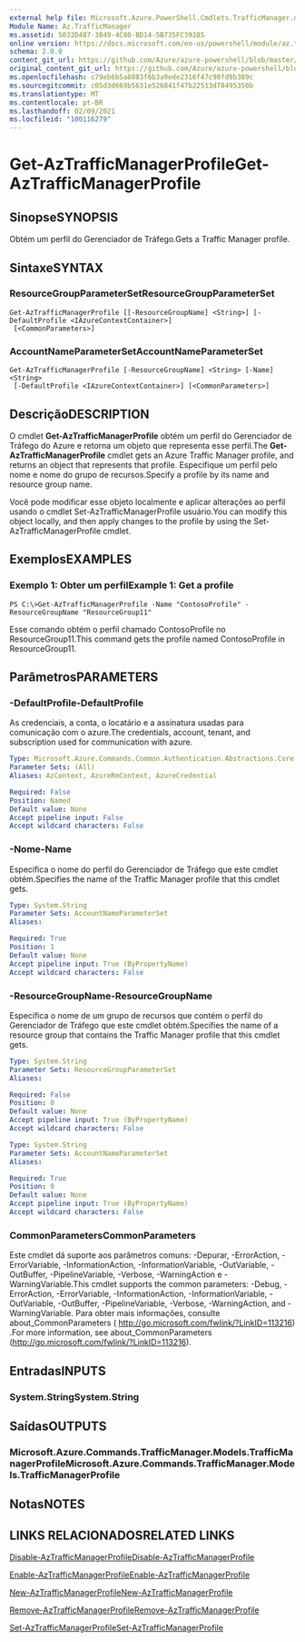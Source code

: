 ```yaml
---
external help file: Microsoft.Azure.PowerShell.Cmdlets.TrafficManager.dll-Help.xml
Module Name: Az.TrafficManager
ms.assetid: 5032D487-3849-4C80-BD14-5B735FC39285
online version: https://docs.microsoft.com/en-us/powershell/module/az.trafficmanager/get-aztrafficmanagerprofile
schema: 2.0.0
content_git_url: https://github.com/Azure/azure-powershell/blob/master/src/TrafficManager/TrafficManager/help/Get-AzTrafficManagerProfile.md
original_content_git_url: https://github.com/Azure/azure-powershell/blob/master/src/TrafficManager/TrafficManager/help/Get-AzTrafficManagerProfile.md
ms.openlocfilehash: c79eb6b5a8883f6b3a9ede2316f47c98fd9b389c
ms.sourcegitcommit: c05d3d669b5631e526841f47b22513d78495350b
ms.translationtype: MT
ms.contentlocale: pt-BR
ms.lasthandoff: 02/09/2021
ms.locfileid: "100116279"
---
```

# <span data-ttu-id="7a0eb-101">Get-AzTrafficManagerProfile</span><span class="sxs-lookup"><span data-stu-id="7a0eb-101">Get-AzTrafficManagerProfile</span></span>

## <span data-ttu-id="7a0eb-102">Sinopse</span><span class="sxs-lookup"><span data-stu-id="7a0eb-102">SYNOPSIS</span></span>
<span data-ttu-id="7a0eb-103">Obtém um perfil do Gerenciador de Tráfego.</span><span class="sxs-lookup"><span data-stu-id="7a0eb-103">Gets a Traffic Manager profile.</span></span>

## <span data-ttu-id="7a0eb-104">Sintaxe</span><span class="sxs-lookup"><span data-stu-id="7a0eb-104">SYNTAX</span></span>

### <span data-ttu-id="7a0eb-105">ResourceGroupParameterSet</span><span class="sxs-lookup"><span data-stu-id="7a0eb-105">ResourceGroupParameterSet</span></span>
```
Get-AzTrafficManagerProfile [[-ResourceGroupName] <String>] [-DefaultProfile <IAzureContextContainer>]
 [<CommonParameters>]
```

### <span data-ttu-id="7a0eb-106">AccountNameParameterSet</span><span class="sxs-lookup"><span data-stu-id="7a0eb-106">AccountNameParameterSet</span></span>
```
Get-AzTrafficManagerProfile [-ResourceGroupName] <String> [-Name] <String>
 [-DefaultProfile <IAzureContextContainer>] [<CommonParameters>]
```

## <span data-ttu-id="7a0eb-107">Descrição</span><span class="sxs-lookup"><span data-stu-id="7a0eb-107">DESCRIPTION</span></span>
<span data-ttu-id="7a0eb-108">O cmdlet **Get-AzTrafficManagerProfile** obtém um perfil do Gerenciador de Tráfego do Azure e retorna um objeto que representa esse perfil.</span><span class="sxs-lookup"><span data-stu-id="7a0eb-108">The **Get-AzTrafficManagerProfile** cmdlet gets an Azure Traffic Manager profile, and returns an object that represents that profile.</span></span>
<span data-ttu-id="7a0eb-109">Especifique um perfil pelo nome e nome do grupo de recursos.</span><span class="sxs-lookup"><span data-stu-id="7a0eb-109">Specify a profile by its name and resource group name.</span></span>

<span data-ttu-id="7a0eb-110">Você pode modificar esse objeto localmente e aplicar alterações ao perfil usando o cmdlet Set-AzTrafficManagerProfile usuário.</span><span class="sxs-lookup"><span data-stu-id="7a0eb-110">You can modify this object locally, and then apply changes to the profile by using the Set-AzTrafficManagerProfile cmdlet.</span></span>

## <span data-ttu-id="7a0eb-111">Exemplos</span><span class="sxs-lookup"><span data-stu-id="7a0eb-111">EXAMPLES</span></span>

### <span data-ttu-id="7a0eb-112">Exemplo 1: Obter um perfil</span><span class="sxs-lookup"><span data-stu-id="7a0eb-112">Example 1: Get a profile</span></span>
```
PS C:\>Get-AzTrafficManagerProfile -Name "ContosoProfile" -ResourceGroupName "ResourceGroup11"
```

<span data-ttu-id="7a0eb-113">Esse comando obtém o perfil chamado ContosoProfile no ResourceGroup11.</span><span class="sxs-lookup"><span data-stu-id="7a0eb-113">This command gets the profile named ContosoProfile in ResourceGroup11.</span></span>

## <span data-ttu-id="7a0eb-114">Parâmetros</span><span class="sxs-lookup"><span data-stu-id="7a0eb-114">PARAMETERS</span></span>

### <span data-ttu-id="7a0eb-115">-DefaultProfile</span><span class="sxs-lookup"><span data-stu-id="7a0eb-115">-DefaultProfile</span></span>
<span data-ttu-id="7a0eb-116">As credenciais, a conta, o locatário e a assinatura usadas para comunicação com o azure.</span><span class="sxs-lookup"><span data-stu-id="7a0eb-116">The credentials, account, tenant, and subscription used for communication with azure.</span></span>

```yaml
Type: Microsoft.Azure.Commands.Common.Authentication.Abstractions.Core.IAzureContextContainer
Parameter Sets: (All)
Aliases: AzContext, AzureRmContext, AzureCredential

Required: False
Position: Named
Default value: None
Accept pipeline input: False
Accept wildcard characters: False
```

### <span data-ttu-id="7a0eb-117">-Nome</span><span class="sxs-lookup"><span data-stu-id="7a0eb-117">-Name</span></span>
<span data-ttu-id="7a0eb-118">Especifica o nome do perfil do Gerenciador de Tráfego que este cmdlet obtém.</span><span class="sxs-lookup"><span data-stu-id="7a0eb-118">Specifies the name of the Traffic Manager profile that this cmdlet gets.</span></span>

```yaml
Type: System.String
Parameter Sets: AccountNameParameterSet
Aliases:

Required: True
Position: 1
Default value: None
Accept pipeline input: True (ByPropertyName)
Accept wildcard characters: False
```

### <span data-ttu-id="7a0eb-119">-ResourceGroupName</span><span class="sxs-lookup"><span data-stu-id="7a0eb-119">-ResourceGroupName</span></span>
<span data-ttu-id="7a0eb-120">Especifica o nome de um grupo de recursos que contém o perfil do Gerenciador de Tráfego que este cmdlet obtém.</span><span class="sxs-lookup"><span data-stu-id="7a0eb-120">Specifies the name of a resource group that contains the Traffic Manager profile that this cmdlet gets.</span></span>

```yaml
Type: System.String
Parameter Sets: ResourceGroupParameterSet
Aliases:

Required: False
Position: 0
Default value: None
Accept pipeline input: True (ByPropertyName)
Accept wildcard characters: False
```

```yaml
Type: System.String
Parameter Sets: AccountNameParameterSet
Aliases:

Required: True
Position: 0
Default value: None
Accept pipeline input: True (ByPropertyName)
Accept wildcard characters: False
```

### <span data-ttu-id="7a0eb-121">CommonParameters</span><span class="sxs-lookup"><span data-stu-id="7a0eb-121">CommonParameters</span></span>
<span data-ttu-id="7a0eb-122">Este cmdlet dá suporte aos parâmetros comuns: -Depurar, -ErrorAction, -ErrorVariable, -InformationAction, -InformationVariable, -OutVariable, -OutBuffer, -PipelineVariable, -Verbose, -WarningAction e -WarningVariable.</span><span class="sxs-lookup"><span data-stu-id="7a0eb-122">This cmdlet supports the common parameters: -Debug, -ErrorAction, -ErrorVariable, -InformationAction, -InformationVariable, -OutVariable, -OutBuffer, -PipelineVariable, -Verbose, -WarningAction, and -WarningVariable.</span></span> <span data-ttu-id="7a0eb-123">Para obter mais informações, consulte about_CommonParameters ( http://go.microsoft.com/fwlink/?LinkID=113216) .</span><span class="sxs-lookup"><span data-stu-id="7a0eb-123">For more information, see about_CommonParameters (http://go.microsoft.com/fwlink/?LinkID=113216).</span></span>

## <span data-ttu-id="7a0eb-124">Entradas</span><span class="sxs-lookup"><span data-stu-id="7a0eb-124">INPUTS</span></span>

### <span data-ttu-id="7a0eb-125">System.String</span><span class="sxs-lookup"><span data-stu-id="7a0eb-125">System.String</span></span>

## <span data-ttu-id="7a0eb-126">Saídas</span><span class="sxs-lookup"><span data-stu-id="7a0eb-126">OUTPUTS</span></span>

### <span data-ttu-id="7a0eb-127">Microsoft.Azure.Commands.TrafficManager.Models.TrafficManagerProfile</span><span class="sxs-lookup"><span data-stu-id="7a0eb-127">Microsoft.Azure.Commands.TrafficManager.Models.TrafficManagerProfile</span></span>

## <span data-ttu-id="7a0eb-128">Notas</span><span class="sxs-lookup"><span data-stu-id="7a0eb-128">NOTES</span></span>

## <span data-ttu-id="7a0eb-129">LINKS RELACIONADOS</span><span class="sxs-lookup"><span data-stu-id="7a0eb-129">RELATED LINKS</span></span>

[<span data-ttu-id="7a0eb-130">Disable-AzTrafficManagerProfile</span><span class="sxs-lookup"><span data-stu-id="7a0eb-130">Disable-AzTrafficManagerProfile</span></span>](./Disable-AzTrafficManagerProfile.md)

[<span data-ttu-id="7a0eb-131">Enable-AzTrafficManagerProfile</span><span class="sxs-lookup"><span data-stu-id="7a0eb-131">Enable-AzTrafficManagerProfile</span></span>](./Enable-AzTrafficManagerProfile.md)

[<span data-ttu-id="7a0eb-132">New-AzTrafficManagerProfile</span><span class="sxs-lookup"><span data-stu-id="7a0eb-132">New-AzTrafficManagerProfile</span></span>](./New-AzTrafficManagerProfile.md)

[<span data-ttu-id="7a0eb-133">Remove-AzTrafficManagerProfile</span><span class="sxs-lookup"><span data-stu-id="7a0eb-133">Remove-AzTrafficManagerProfile</span></span>](./Remove-AzTrafficManagerProfile.md)

[<span data-ttu-id="7a0eb-134">Set-AzTrafficManagerProfile</span><span class="sxs-lookup"><span data-stu-id="7a0eb-134">Set-AzTrafficManagerProfile</span></span>](./Set-AzTrafficManagerProfile.md)



